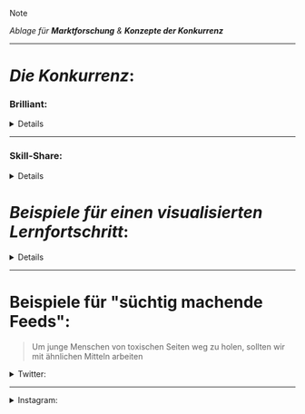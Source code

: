 <!-------------------------------------------------------------------------------------------------------------------------------------  
    📕Cheatsheets:     https://github.com/skills  
    📙Get started:     https://docs.github.com/en/get-started  
    📗Quickstart:      https://docs.github.com/en/get-started/writing-on-github/getting-started-with-writing-and-formatting-on-github/quickstart-for-writing-on-github  
    📘Basic Syntax:    https://docs.github.com/en/get-started/writing-on-github/getting-started-with-writing-and-formatting-on-github/basic-writing-and-formatting-syntax  
--------------------------------------------------------------------------------------------------------------------------------------->  

> [!NOTE]  
> *Ablage für* ***Marktforschung*** *&* ***Konzepte der Konkurrenz***  
>

---
# ***Die Konkurrenz***:  

### **Brilliant**:  
<details>

![BRILLIANT](https://github.com/IxI-Enki/Uebung-syp-002/blob/main/Analyze_competition/beispiel-brilliant.png)
![BRILLIANT](https://github.com/IxI-Enki/Uebung-syp-002/blob/main/Analyze_competition/beispiel-brilliant-3.png)
![BRILLIANT](https://github.com/IxI-Enki/Uebung-syp-002/blob/main/Analyze_competition/beispiel-brilliant-2.png)
</details>

---
### **Skill-Share**:
<details>

![SKILLSHARE](https://github.com/IxI-Enki/Uebung-syp-002/blob/main/Analyze_competition/beispiel-skillshare.jpg)
</details>

# ***Beispiele für einen visualisierten Lernfortschritt***:

<details> 

![LernFortschrittAnzeige](https://github.com/IxI-Enki/Uebung-syp-002/blob/main/Analyze_competition/beispiel-lernfortschritt.png)
</details>

--- 
# **Beispiele für "süchtig machende Feeds"**:
  > Um junge Menschen von toxischen Seiten weg zu holen, sollten wir mit ähnlichen Mitteln arbeiten

<details><summary>Twitter: </summary>

![Twitter](https://github.com/IxI-Enki/Uebung-syp-002/blob/main/Analyze_competition/beispiel-twitter-feed.jpg)
</details>

---

<details><summary>Instagram: </summary>

![Instagram](https://github.com/IxI-Enki/Uebung-syp-002/blob/main/Analyze_competition/beispiel-instagram-feed.jpg)
</details>
